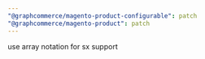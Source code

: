 ```yaml
---
"@graphcommerce/magento-product-configurable": patch
"@graphcommerce/magento-product": patch
---
```


use array notation for sx support
